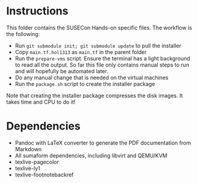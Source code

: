 # Instructions

This folder contains the SUSECon Hands-on specific files.
The workflow is the following:

* Run `git submodule init; git submodule update` to pull the installer
* Copy `main.tf.hol1313` as `main.tf` in the parent folder
* Run the `prepare-vms` script. Ensure the terminal has a light background to read all the output.
  So far this file only contains manual steps to run and will hopefully be automated later.
* Do any manual change that is needed on the virtual machines
* Run the `package.sh` script to create the installer package

Note that creating the installer package compresses the disk images.
It takes time and CPU to do it!

# Dependencies

* Pandoc with LaTeX converter to generate the PDF documentation from Markdown
* All sumaform dependencies, including libvirt and QEMU/KVM
* texlive-pagecolor
* texlive-ly1
* texlive-footnotebackref
